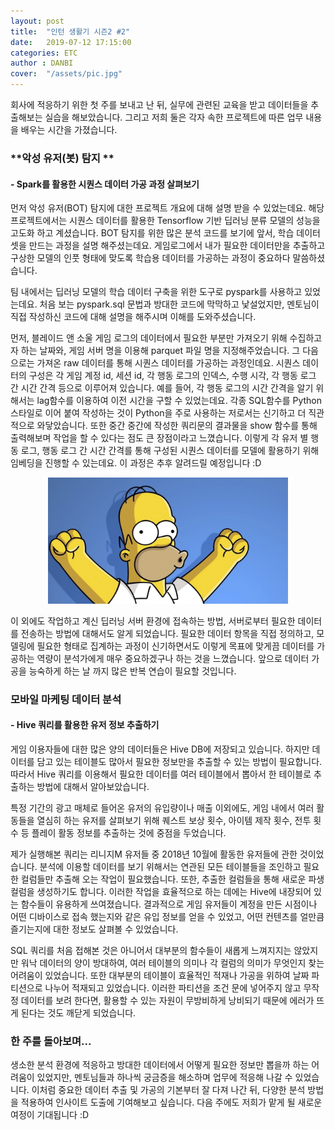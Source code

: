 ```yaml
---
layout: post
title:  "인턴 생활기 시즌2 #2"
date:   2019-07-12 17:15:00
categories: ETC
author : DANBI
cover:  "/assets/pic.jpg"
---
```

회사에 적응하기 위한 첫 주를 보내고 난 뒤, 실무에 관련된 교육을 받고 데이터들을 추출해보는 실습을 해보았습니다. 그리고 저희 둘은 각자 속한 프로젝트에 따른 업무 내용을 배우는 시간을 가졌습니다.

### **악성 유저(봇) 탐지 **

#### **- Spark를 활용한 시퀀스 데이터 가공 과정 살펴보기**

먼저 악성 유저(BOT) 탐지에 대한 프로젝트 개요에 대해 설명 받을 수 있었는데요. 해당 프로젝트에서는 시퀀스 데이터를 활용한 Tensorflow 기반 딥러닝 분류 모델의 성능을 고도화 하고 계셨습니다. BOT 탐지를 위한 많은 분석 코드를 보기에 앞서, 학습 데이터 셋을 만드는 과정을 설명 해주셨는데요. 게임로그에서 내가 필요한 데이터만을 추출하고 구상한 모델의 인풋 형태에 맞도록 학습용 데이터를 가공하는 과정이 중요하다 말씀하셨습니다.

팀 내에서는 딥러닝 모델의 학습 데이터 구축을 위한 도구로 pyspark를 사용하고 있었는데요. 처음 보는 pyspark.sql 문법과 방대한 코드에 막막하고 낯설었지만, 멘토님이 직접 작성하신 코드에 대해 설명을 해주시며 이해를 도와주셨습니다.

먼저, 블레이드 앤 소울 게임 로그의 데이터에서 필요한 부분만 가져오기 위해 수집하고자 하는 날짜와, 게임 서버 명을 이용해 parquet 파일 명을 지정해주었습니다. 그 다음으로는 가져온 raw 데이터를 통해 시퀀스 데이터를 가공하는 과정인데요. 시퀀스 데이터의 구성은 각 게임 계정 id, 세션 id, 각 행동 로그의 인덱스, 수행 시각, 각 행동 로그 간 시간 간격 등으로 이루어져 있습니다. 예를 들어, 각 행동 로그의 시간 간격을 알기 위해서는 lag함수를 이용하여 이전 시간을 구할 수 있었는데요. 각종 SQL함수를 Python 스타일로 이어 붙여 작성하는 것이 Python을 주로 사용하는 저로서는 신기하고 더 직관적으로 와닿았습니다. 또한 중간 중간에 작성한 쿼리문의 결과물을 show 함수를 통해 출력해보며 작업을 할 수 있다는 점도 큰 장점이라고 느꼈습니다. 이렇게 각 유저 별 행동 로그, 행동 로그 간 시간 간격를 통해 구성된 시퀀스 데이터를 모델에 활용하기 위해 임베딩을 진행할 수 있는데요. 이 과정은 추후 알려드릴 예정입니다 :D

<p align="center">
<img src="/assets/etc/summer_intern/simpson.jpg" style="width:4in" />




</p>



이 외에도 작업하고 계신 딥러닝 서버 환경에 접속하는 방법, 서버로부터 필요한 데이터를 전송하는 방법에 대해서도 알게 되었습니다. 필요한 데이터 항목을 직접 정의하고, 모델링에 필요한 형태로 집계하는 과정이 신기하면서도 이렇게 목표에 맞게끔 데이터를 가공하는 역량이 분석가에게 매우 중요하겠구나 하는 것을 느꼈습니다. 앞으로 데이터 가공을 능숙하게 하는 날 까지 많은 반복 연습이 필요할 것입니다.



### **모바일 마케팅 데이터 분석**

#### **- Hive 쿼리를 활용한 유저 정보 추출하기**

게임 이용자들에 대한 많은 양의 데이터들은 Hive DB에 저장되고 있습니다. 하지만 데이터를 담고 있는 테이블도 많아서 필요한 정보만을 추출할 수 있는 방법이 필요합니다. 따라서 Hive 쿼리를 이용해서 필요한 데이터를 여러 테이블에서 뽑아서 한 테이블로 추출하는 방법에 대해서 알아보았습니다.

특정 기간의 광고 매체로 들어온 유저의 유입량이나 매출 이외에도, 게임 내에서 여러 활동들을 열심히 하는 유저를 살펴보기 위해 퀘스트 보상 횟수, 아이템 제작 횟수, 전투 횟수 등 플레이 활동 정보를 추출하는 것에 중점을 두었습니다. 

제가 실행해본 쿼리는 리니지M 유저들 중 2018년 10월에 활동한 유저들에 관한 것이었습니다. 분석에 이용할 데이터를 보기 위해서는 연관된 모든 테이블들을 조인하고 필요한 컬럼들만 추출해 오는 작업이 필요했습니다. 또한, 추출한 컬럼들을 통해 새로운 파생 컬럼을 생성하기도 합니다. 이러한 작업을 효율적으로 하는 데에는 Hive에 내장되어 있는 함수들이 유용하게 쓰여졌습니다. 결과적으로 게임 유저들이 계정을 만든 시점이나 어떤 디바이스로 접속 했는지와 같은 유입 정보를 얻을 수 있었고, 어떤 컨텐츠를 얼만큼 즐기는지에 대한 정보도 살펴볼 수 있었습니다. 

SQL 쿼리를 처음 접해본 것은 아니어서 대부분의 함수들이 새롭게 느껴지지는 않았지만 워낙 데이터의 양이 방대하여, 여러 테이블의 의미나 각 컬럼의 의미가 무엇인지 찾는 어려움이 있었습니다. 또한 대부분의 테이블이 효율적인 적재나 가공을 위하여 날짜 파티션으로 나누어 적재되고 있었습니다. 이러한 파티션을 조건 문에 넣어주지 않고 무작정 데이터를 보려 한다면, 활용할 수 있는 자원이 무방비하게 낭비되기 때문에 에러가 뜨게 된다는 것도 깨닫게 되었습니다. 



### **한 주를 돌아보며...**

생소한 분석 환경에 적응하고 방대한 데이터에서 어떻게 필요한 정보만 뽑을까 하는 어려움이 있었지만, 멘토님들과 하나씩 궁금증을 해소하며 업무에 적응해 나갈 수 있었습니다. 이처럼 중요한 데이터 추출 및 가공의 기본부터 잘 다져 나간 뒤, 다양한 분석 방법을 적용하여 인사이트 도출에 기여해보고 싶습니다. 다음 주에도 저희가 맡게 될 새로운 여정이 기대됩니다  :D
